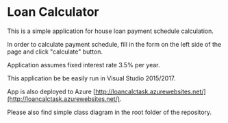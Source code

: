 # Loan Calculator

This is a simple application for house loan payment schedule calculation.
    
In order to calculate payment schedule, fill in the form on the left side of the page and click "calculate" button.

Application assumes fixed interest rate 3.5% per year.

This application be be easily run in Visual Studio 2015/2017.

App is also deployed to Azure [http://loancalctask.azurewebsites.net/](http://loancalctask.azurewebsites.net/).

Please also find simple class diagram in the root folder of the repository.
    

